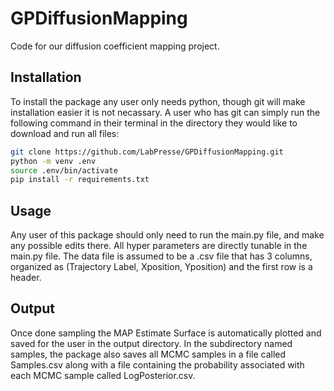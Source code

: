 # GPDiffusionMapping
Code for our diffusion coefficient mapping project.

## Installation

To install the package any user only needs python, though git will make installation easier it is not necassary. A user who has git can simply run the following command in their terminal in the directory they would like to download and run all files:

```bash
git clone https://github.com/LabPresse/GPDiffusionMapping.git
python -m venv .env
source .env/bin/activate
pip install -r requirements.txt
```

## Usage
Any user of this package should only need to run the main.py file, and make any possible edits there. All hyper parameters are directly tunable in the main.py file. The data file is assumed to be a .csv file that has 3 columns, organized as (Trajectory Label, Xposition, Yposition) and the first row is a header.

## Output
Once done sampling the MAP Estimate Surface is automatically plotted and saved for the user in the output directory. In the subdirectory named samples, the package also saves all MCMC samples in a file called Samples.csv along with a file containing the probability associated with each MCMC sample called LogPosterior.csv.
